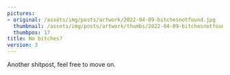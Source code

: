 ```yaml
---
pictures:
- original: /assets/img/posts/artwork/2022-04-09-bitchesnotfound.jpg
  thumbnail: /assets/img/posts/artwork/thumbs/2022-04-09-bitchesnotfound.jpg
  thumbpos: 17
title: No bitches?
version: 3
---
```

Another shitpost, feel free to move on.
